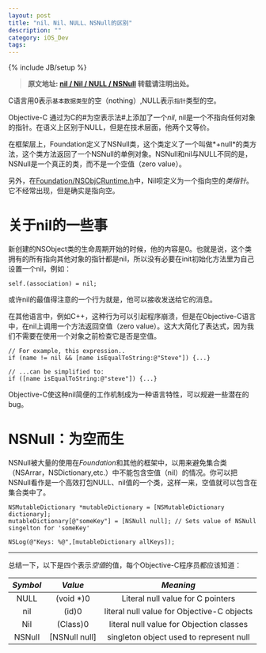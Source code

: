 ```yaml
---
layout: post
title: "nil、Nil、NULL、NSNull的区别"
description: ""
category: iOS_Dev
tags:    
---
```

{% include JB/setup %}


> **原文地址: [nil / Nil / NULL / NSNull][] 转载请注明出处。**


C语言用0表示`基本数据类型`的空（nothing）,NULL表示`指针`类型的空。  

Objective-C 通过为C的#为空表示法#上添加了一个*nil*, nil是一个不指向任何对象的指针。在语义上区别于NULL，但是在技术层面，他两个又等价。   

在框架层上，Foundation定义了NSNull类，这个类定义了一个叫做*+null*的类方法，这个类方法返回了一个NSNull的单例对象。NSNull和nil与NULL不同的是，NSNull是一个真正的类，而不是一个空值（zero value）。   

另外，在[Foundation/NSObjCRuntime.h][]中，Nil呗定义为一个指向空的*类指针*。
它不经常出现，但是确实是指向空。

# 关于nil的一些事

新创建的NSObject类的生命周期开始的时候，他的内容是0。也就是说，这个类拥有的所有指向其他对象的指针都是nil，所以没有必要在init初始化方法里为自己设置一个nil，例如：

	self.(association) = nil;
	
或许nil的最值得注意的一个行为就是，他可以接收发送给它的消息。   

在其他语言中，例如C++，这种行为可以引起程序崩溃，但是在Objective-C语言中，在nil上调用一个方法返回空值（zero value）。这大大简化了表达式，因为我们不需要在使用一个对象之前检查它是否是空值。

	// For example, this expression..
	if (name != nil && [name isEqualToString:@"Steve"]) {...}

	// ...can be simplified to:
	if ([name isEqualToString:@"steve"]) {...}

Objective-C使这种nil简便的工作机制成为一种语言特性，可以规避一些潜在的bug。

# NSNull：为空而生

NSNull被大量的使用在*Foundation*和其他的框架中，以用来避免集合类（NSArrar，NSDictionary,etc.）中不能包含空值（nil）的情况。你可以把NSNull看作是一个高效打包NULL、nil值的一个类，这样一来，空值就可以包含在集合类中了。

	NSMutableDictionary *mutableDictionary = [NSMutableDictionary dictionary];
	mutableDictionary[@"someKey"] = [NSNull null]; // Sets value of NSNull singelton for 'someKey'

	NSLog(@"Keys: %@",[mutableDictionary allKeys]);

----

总结一下，以下是四个表示*空值*的值，每个Objective-C程序员都应该知道：   

| *Symbol* | *Value* | *Meaning* |
|:--------:|:-------:|:---------:|   
| NULL | (void \*)0 | Literal null value for C pointers |   
| nil | (id)0 | literal null value for Objective-C objects |   
| Nil | (Class)0 | literal null value for Objection classes |   
| NSNull | \[NSNull null\] | singleton object used to represent null |   





[Foundation/NSObjCRuntime.h]: http://c-faq.com/null/nullor0.html
[nil / Nil / NULL / NSNull]: http://nshipster.com/nil/
